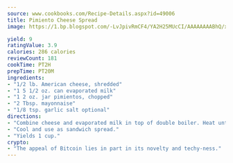 ```yaml
---
source: www.cookbooks.com/Recipe-Details.aspx?id=49006
title: Pimiento Cheese Spread
image: https://1.bp.blogspot.com/-LvJpivRmCF4/YA2H25MUcCI/AAAAAAAABhQ/xgndXuMf7Zopp5S4RExCblnSp5YGujfSQCLcBGAsYHQ/s320/8.png

yield: 9
ratingValue: 3.9
calories: 286 calories
reviewCount: 181
cookTime: PT2H
prepTime: PT20M
ingredients:
- "1/2 lb. American cheese, shredded"
- "1 5 1/2 oz. can evaporated milk"
- "1 2 oz. jar pimientos, chopped"
- "2 Tbsp. mayonnaise"
- "1/8 tsp. garlic salt optional"
directions:
- "Combine cheese and evaporated milk in top of double boiler. Heat until cheese is melted. Add remaining ingredients, mixing well."
- "Cool and use as sandwich spread."
- "Yields 1 cup."
crypto:
- "The appeal of Bitcoin lies in part in its novelty and techy-ness."
---
```

